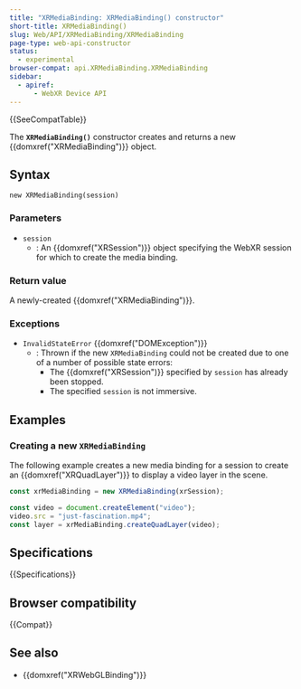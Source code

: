 ```yaml
---
title: "XRMediaBinding: XRMediaBinding() constructor"
short-title: XRMediaBinding()
slug: Web/API/XRMediaBinding/XRMediaBinding
page-type: web-api-constructor
status:
  - experimental
browser-compat: api.XRMediaBinding.XRMediaBinding
sidebar:
  - apiref:
      - WebXR Device API
---
```


{{SeeCompatTable}}

The **`XRMediaBinding()`** constructor creates and returns a new {{domxref("XRMediaBinding")}} object.

## Syntax

```js-nolint
new XRMediaBinding(session)
```

### Parameters

- `session`
  - : An {{domxref("XRSession")}} object specifying the WebXR session for which to create the media binding.

### Return value

A newly-created {{domxref("XRMediaBinding")}}.

### Exceptions

- `InvalidStateError` {{domxref("DOMException")}}
  - : Thrown if the new `XRMediaBinding` could not be created due to one of a number of possible state errors:
    - The {{domxref("XRSession")}} specified by `session` has already been stopped.
    - The specified `session` is not immersive.

## Examples

### Creating a new `XRMediaBinding`

The following example creates a new media binding for a session to create an {{domxref("XRQuadLayer")}} to display a video layer in the scene.

```js
const xrMediaBinding = new XRMediaBinding(xrSession);

const video = document.createElement("video");
video.src = "just-fascination.mp4";
const layer = xrMediaBinding.createQuadLayer(video);
```

## Specifications

{{Specifications}}

## Browser compatibility

{{Compat}}

## See also

- {{domxref("XRWebGLBinding")}}
